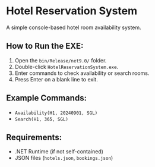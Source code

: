  # Hotel Reservation System
A simple console-based hotel room availability system.

## How to Run the EXE:
1. Open the `bin/Release/net9.0/` folder.
2. Double-click `HotelReservationSystem.exe`.
3. Enter commands to check availability or search rooms.
4. Press Enter on a blank line to exit.

## Example Commands:
- `Availability(H1, 20240901, SGL)`
- `Search(H1, 365, SGL)`

## Requirements:
- .NET Runtime (if not self-contained)
- JSON files (`hotels.json`, `bookings.json`)
